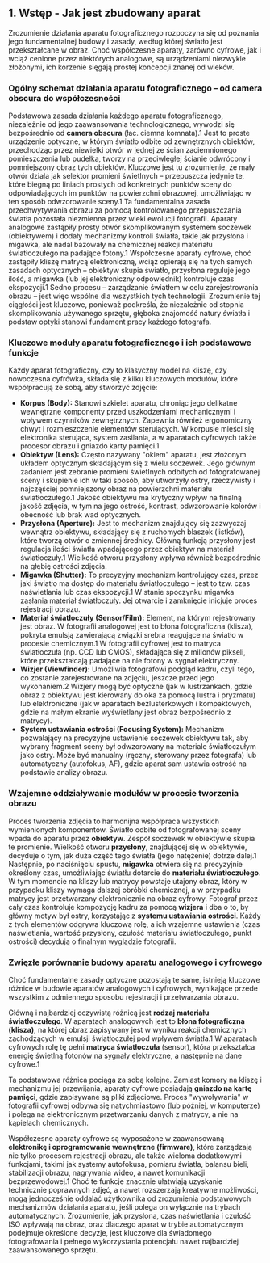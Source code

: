 ## **1\. Wstęp \- Jak jest zbudowany aparat**

Zrozumienie działania aparatu fotograficznego rozpoczyna się od poznania jego fundamentalnej budowy i zasady, według której światło jest przekształcane w obraz. Choć współczesne aparaty, zarówno cyfrowe, jak i wciąż cenione przez niektórych analogowe, są urządzeniami niezwykle złożonymi, ich korzenie sięgają prostej koncepcji znanej od wieków.

### **Ogólny schemat działania aparatu fotograficznego – od camera obscura do współczesności**

Podstawowa zasada działania każdego aparatu fotograficznego, niezależnie od jego zaawansowania technologicznego, wywodzi się bezpośrednio od **camera obscura** (łac. ciemna komnata).1 Jest to proste urządzenie optyczne, w którym światło odbite od zewnętrznych obiektów, przechodząc przez niewielki otwór w jednej ze ścian zaciemnionego pomieszczenia lub pudełka, tworzy na przeciwległej ścianie odwrócony i pomniejszony obraz tych obiektów. Kluczowe jest tu zrozumienie, że mały otwór działa jak selektor promieni świetlnych – przepuszcza jedynie te, które biegną po liniach prostych od konkretnych punktów sceny do odpowiadających im punktów na powierzchni obrazowej, umożliwiając w ten sposób odwzorowanie sceny.1 Ta fundamentalna zasada przechwytywania obrazu za pomocą kontrolowanego przepuszczania światła pozostała niezmienna przez wieki ewolucji fotografii. Aparaty analogowe zastąpiły prosty otwór skomplikowanym systemem soczewek (obiektywem) i dodały mechanizmy kontroli światła, takie jak przysłona i migawka, ale nadal bazowały na chemicznej reakcji materiału światłoczułego na padające fotony.1 Współczesne aparaty cyfrowe, choć zastąpiły kliszę matrycą elektroniczną, wciąż opierają się na tych samych zasadach optycznych – obiektyw skupia światło, przysłona reguluje jego ilość, a migawka (lub jej elektroniczny odpowiednik) kontroluje czas ekspozycji.1 Sedno procesu – zarządzanie światłem w celu zarejestrowania obrazu – jest więc wspólne dla wszystkich tych technologii. Zrozumienie tej ciągłości jest kluczowe, ponieważ podkreśla, że niezależnie od stopnia skomplikowania używanego sprzętu, głęboka znajomość natury światła i podstaw optyki stanowi fundament pracy każdego fotografa.

### **Kluczowe moduły aparatu fotograficznego i ich podstawowe funkcje**

Każdy aparat fotograficzny, czy to klasyczny model na kliszę, czy nowoczesna cyfrówka, składa się z kilku kluczowych modułów, które współpracują ze sobą, aby stworzyć zdjęcie:

* **Korpus (Body):** Stanowi szkielet aparatu, chroniąc jego delikatne wewnętrzne komponenty przed uszkodzeniami mechanicznymi i wpływem czynników zewnętrznych. Zapewnia również ergonomiczny chwyt i rozmieszczenie elementów sterujących. W korpusie mieści się elektronika sterująca, system zasilania, a w aparatach cyfrowych także procesor obrazu i gniazdo karty pamięci.1  
* **Obiektyw (Lens):** Często nazywany "okiem" aparatu, jest złożonym układem optycznym składającym się z wielu soczewek. Jego głównym zadaniem jest zebranie promieni świetlnych odbitych od fotografowanej sceny i skupienie ich w taki sposób, aby utworzyły ostry, rzeczywisty i najczęściej pomniejszony obraz na powierzchni materiału światłoczułego.1 Jakość obiektywu ma krytyczny wpływ na finalną jakość zdjęcia, w tym na jego ostrość, kontrast, odwzorowanie kolorów i obecność lub brak wad optycznych.  
* **Przysłona (Aperture):** Jest to mechanizm znajdujący się zazwyczaj wewnątrz obiektywu, składający się z ruchomych blaszek (listków), które tworzą otwór o zmiennej średnicy. Główną funkcją przysłony jest regulacja ilości światła wpadającego przez obiektyw na materiał światłoczuły.1 Wielkość otworu przysłony wpływa również bezpośrednio na głębię ostrości zdjęcia.  
* **Migawka (Shutter):** To precyzyjny mechanizm kontrolujący czas, przez jaki światło ma dostęp do materiału światłoczułego – jest to tzw. czas naświetlania lub czas ekspozycji.1 W stanie spoczynku migawka zasłania materiał światłoczuły. Jej otwarcie i zamknięcie inicjuje proces rejestracji obrazu.  
* **Materiał światłoczuły (Sensor/Film):** Element, na którym rejestrowany jest obraz. W fotografii analogowej jest to błona fotograficzna (klisza), pokryta emulsją zawierającą związki srebra reagujące na światło w procesie chemicznym.1 W fotografii cyfrowej jest to matryca światłoczuła (np. CCD lub CMOS), składająca się z milionów pikseli, które przekształcają padające na nie fotony w sygnał elektryczny.  
* **Wizjer (Viewfinder):** Umożliwia fotografowi podgląd kadru, czyli tego, co zostanie zarejestrowane na zdjęciu, jeszcze przed jego wykonaniem.2 Wizjery mogą być optyczne (jak w lustrzankach, gdzie obraz z obiektywu jest kierowany do oka za pomocą lustra i pryzmatu) lub elektroniczne (jak w aparatach bezlusterkowych i kompaktowych, gdzie na małym ekranie wyświetlany jest obraz bezpośrednio z matrycy).  
* **System ustawiania ostrości (Focusing System):** Mechanizm pozwalający na precyzyjne ustawienie soczewek obiektywu tak, aby wybrany fragment sceny był odwzorowany na materiale światłoczułym jako ostry. Może być manualny (ręczny, sterowany przez fotografa) lub automatyczny (autofokus, AF), gdzie aparat sam ustawia ostrość na podstawie analizy obrazu.

### **Wzajemne oddziaływanie modułów w procesie tworzenia obrazu**

Proces tworzenia zdjęcia to harmonijna współpraca wszystkich wymienionych komponentów. Światło odbite od fotografowanej sceny wpada do aparatu przez **obiektyw**. Zespół soczewek w obiektywie skupia te promienie. Wielkość otworu **przysłony**, znajdującej się w obiektywie, decyduje o tym, jak duża część tego światła (jego natężenie) dotrze dalej.1 Następnie, po naciśnięciu spustu, **migawka** otwiera się na precyzyjnie określony czas, umożliwiając światłu dotarcie do **materiału światłoczułego**. W tym momencie na kliszy lub matrycy powstaje utajony obraz, który w przypadku kliszy wymaga dalszej obróbki chemicznej, a w przypadku matrycy jest przetwarzany elektronicznie na obraz cyfrowy. Fotograf przez cały czas kontroluje kompozycję kadru za pomocą **wizjera** i dba o to, by główny motyw był ostry, korzystając z **systemu ustawiania ostrości**. Każdy z tych elementów odgrywa kluczową rolę, a ich wzajemne ustawienia (czas naświetlania, wartość przysłony, czułość materiału światłoczułego, punkt ostrości) decydują o finalnym wyglądzie fotografii.

### **Zwięzłe porównanie budowy aparatu analogowego i cyfrowego**

Choć fundamentalne zasady optyczne pozostają te same, istnieją kluczowe różnice w budowie aparatów analogowych i cyfrowych, wynikające przede wszystkim z odmiennego sposobu rejestracji i przetwarzania obrazu.

Główną i najbardziej oczywistą różnicą jest **rodzaj materiału światłoczułego**. W aparatach analogowych jest to **błona fotograficzna (klisza)**, na której obraz zapisywany jest w wyniku reakcji chemicznych zachodzących w emulsji światłoczułej pod wpływem światła.1 W aparatach cyfrowych rolę tę pełni **matryca światłoczuła** (sensor), która przekształca energię świetlną fotonów na sygnały elektryczne, a następnie na dane cyfrowe.1

Ta podstawowa różnica pociąga za sobą kolejne. Zamiast komory na kliszę i mechanizmu jej przewijania, aparaty cyfrowe posiadają **gniazdo na kartę pamięci**, gdzie zapisywane są pliki zdjęciowe. Proces "wywoływania" w fotografii cyfrowej odbywa się natychmiastowo (lub później, w komputerze) i polega na elektronicznym przetwarzaniu danych z matrycy, a nie na kąpielach chemicznych.

Współczesne aparaty cyfrowe są wyposażone w zaawansowaną **elektronikę i oprogramowanie wewnętrzne (firmware)**, które zarządzają nie tylko procesem rejestracji obrazu, ale także wieloma dodatkowymi funkcjami, takimi jak systemy autofokusa, pomiaru światła, balansu bieli, stabilizacji obrazu, nagrywania wideo, a nawet komunikacji bezprzewodowej.1 Choć te funkcje znacznie ułatwiają uzyskanie technicznie poprawnych zdjęć, a nawet rozszerzają kreatywne możliwości, mogą jednocześnie oddalać użytkownika od zrozumienia podstawowych mechanizmów działania aparatu, jeśli polega on wyłącznie na trybach automatycznych. Zrozumienie, jak przysłona, czas naświetlania i czułość ISO wpływają na obraz, oraz dlaczego aparat w trybie automatycznym podejmuje określone decyzje, jest kluczowe dla świadomego fotografowania i pełnego wykorzystania potencjału nawet najbardziej zaawansowanego sprzętu.

